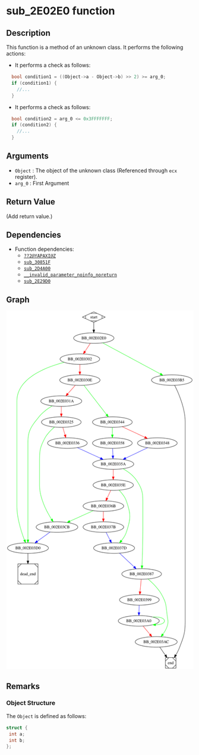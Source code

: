 # sub_2E02E0 function

## Description

This function is a method of an unknown class. It performs the following actions:
* It performs a check as follows:
```c
  bool condition1 = ((Object->a - Object->b) >> 2) >= arg_0;
  if (condition1) {
    //...
  }
```

* It performs a check as follows:
```c
  bool condition2 = arg_0 <= 0x3FFFFFFF;
  if (condition2) {
    //...
  }
```

## Arguments

* `Object` : The object of the unknown class (Referenced through `ecx` register).
* `arg_0` : First Argument


## Return Value

(Add return value.)

## Dependencies

* Function dependencies:
  * [`??2@YAPAXI@Z`](%3F%3F2%40YAPAXI%40Z.md)
  * [`sub_30851F`](sub_30851F.md)
  * [`sub_2D4A00`](sub_2D4A00.md)
  * [`__invalid_parameter_noinfo_noreturn`](__invalid_parameter_noinfo_noreturn.md)
  * [`sub_2E29D0`](sub_2E29D0.md)

## Graph

![sub_2E02E0 Graph](../svg/sub_2E02E0.svg "sub_2E02E0 Graph")

## Remarks

### Object Structure

The `Object` is defined as follows:

```c
struct {
 int a;
 int b;
};
```

